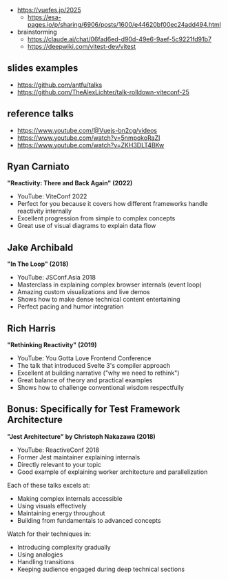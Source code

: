 - https://vuefes.jp/2025
  - https://esa-pages.io/p/sharing/6906/posts/1600/e44620bf00ec24add494.html
- brainstorming
  - https://claude.ai/chat/06fad6ed-d90d-49e6-9aef-5c9221fd91b7
  - https://deepwiki.com/vitest-dev/vitest

## slides examples

- https://github.com/antfu/talks
- https://github.com/TheAlexLichter/talk-rolldown-viteconf-25

## reference talks

- https://www.youtube.com/@Vuejs-bn2cg/videos
- https://www.youtube.com/watch?v=5nmpokoRaZI
- https://www.youtube.com/watch?v=ZKH3DLT4BKw

## Ryan Carniato
**"Reactivity: There and Back Again" (2022)**
- YouTube: ViteConf 2022
- Perfect for you because it covers how different frameworks handle reactivity internally
- Excellent progression from simple to complex concepts
- Great use of visual diagrams to explain data flow

## Jake Archibald  
**"In The Loop" (2018)**
- YouTube: JSConf.Asia 2018
- Masterclass in explaining complex browser internals (event loop)
- Amazing custom visualizations and live demos
- Shows how to make dense technical content entertaining
- Perfect pacing and humor integration

## Rich Harris
**"Rethinking Reactivity" (2019)**
- YouTube: You Gotta Love Frontend Conference
- The talk that introduced Svelte 3's compiler approach
- Excellent at building narrative ("why we need to rethink")
- Great balance of theory and practical examples
- Shows how to challenge conventional wisdom respectfully

## Bonus: Specifically for Test Framework Architecture
**"Jest Architecture" by Christoph Nakazawa (2018)**
- YouTube: ReactiveConf 2018  
- Former Jest maintainer explaining internals
- Directly relevant to your topic
- Good example of explaining worker architecture and parallelization

Each of these talks excels at:
- Making complex internals accessible
- Using visuals effectively
- Maintaining energy throughout
- Building from fundamentals to advanced concepts

Watch for their techniques in:
- Introducing complexity gradually
- Using analogies
- Handling transitions
- Keeping audience engaged during deep technical sections
